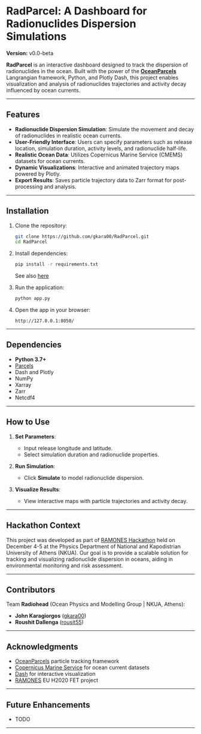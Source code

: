 # RadParcel: A Dashboard for Radionuclides Dispersion Simulations
**Version:** v0.0-beta

**RadParcel** is an interactive dashboard designed to track the dispersion of radionuclides in the ocean. Built with the power of the [**OceanParcels**](https://oceanparcels.org/) Langrangian framework, Python, and Plotly Dash, this project enables visualization and analysis of radionuclides trajectories and activity decay influenced by ocean currents.

---

## Features

- **Radionuclide Dispersion Simulation**: Simulate the movement and decay of radionuclides in realistic ocean currents.
- **User-Friendly Interface**: Users can specify parameters such as release location, simulation duration, activity levels, and radionuclide half-life.
- **Realistic Ocean Data**: Utilizes Copernicus Marine Service (CMEMS) datasets for ocean currents.
- **Dynamic Visualizations**: Interactive and animated trajectory maps powered by Plotly.
- **Export Results**: Saves particle trajectory data to Zarr format for post-processing and analysis.

---

## Installation
1. Clone the repository:
   ```bash
   git clone https://github.com/gkara00/RadParcel.git
   cd RadParcel
   ```

2. Install dependencies:
   ```bash
   pip install -r requirements.txt
   ```
   See also [here](https://docs.oceanparcels.org/en/latest/installation.html)

3. Run the application:
   ```bash
   python app.py
   ```

4. Open the app in your browser:
   ```
   http://127.0.0.1:8050/

---

## Dependencies

- **Python 3.7+**
- [Parcels](https://oceanparcels.org/)
- Dash and Plotly  
- NumPy  
- Xarray 
- Zarr
- Netcdf4 

---

## **How to Use**  

1. **Set Parameters**:
   - Input release longitude and latitude.
   - Select simulation duration and radionuclide properties.

2. **Run Simulation**:
   - Click **Simulate** to model radionuclide dispersion.

3. **Visualize Results**:
   - View interactive maps with particle trajectories and activity decay.

---

## **Hackathon Context**

This project was developed as part of [RAMONES Hackathon](https://sites.google.com/view/ramones-hackathon-2024/home) held on December 4-5 at the Physics Department of National and Kapodistrian University of Athens (NKUA). Our goal is to provide a scalable solution for tracking and visualizing radionuclide dispersion in oceans, aiding in environmental monitoring and risk assessment.

---

## **Contributors**

Team **Radiohead** (Ocean Physics and Modelling Group | NKUA, Athens):

- **John Karagiorgos** ([gkara00](https://github.com/gkara00))
- **Roushit Dallenga** ([rousit55](https://github.com/rousit55))

---

## Acknowledgments

- [OceanParcels](https://oceanparcels.org/) particle tracking framework
- [Copernicus Marine Service](https://marine.copernicus.eu/) for ocean current datasets
- [Dash](https://dash.plotly.com/) for interactive visualization
- [RAMONES](https://ramones-project.eu/) EU H2020 FET project

---

## **Future Enhancements**

- TODO  

---
